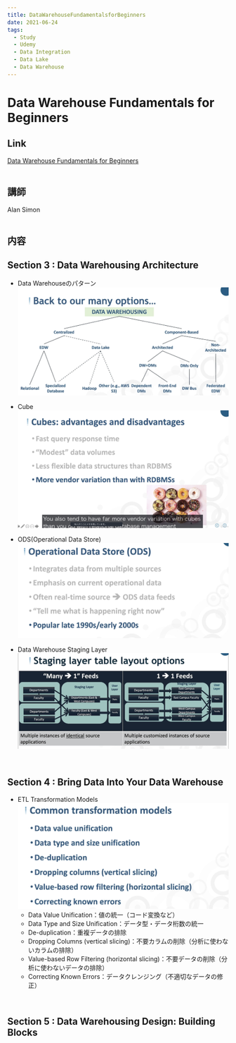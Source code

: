 ```yaml
---
title: DataWarehouseFundamentalsforBeginners
date: 2021-06-24
tags:
  - Study
  - Udemy
  - Data Integration
  - Data Lake
  - Data Warehouse
---
```

# Data Warehouse Fundamentals for Beginners
## Link
[Data Warehouse Fundamentals for Beginners](https://nssol.udemy.com/course/data-warehouse-fundamentals-for-beginners/learn/lecture/17728676)  
<br>

## 講師
Alan Simon  
<br>

## 内容
## Section 3 : Data Warehousing Architecture
- Data Warehouseのパターン  
  ![](./images/DataWarehouseFundamentalsforBeginners_20210624_1.png)  

- Cube  
  ![](./images/DataWarehouseFundamentalsforBeginners_20210624_2.png)  

- ODS(Operational Data Store)  
  ![](./images/DataWarehouseFundamentalsforBeginners_20210624_3.png)  

- Data Warehouse Staging Layer  
  ![](./images/DataWarehouseFundamentalsforBeginners_20210624_4.png)  
<br>

## Section 4 : Bring Data Into Your Data Warehouse  
- ETL Transformation Models  
  ![](./images/DataWarehouseFundamentalsforBeginners_20210624_5.png)  
  - Data Value Unification：値の統一（コード変換など）
  - Data Type and Size Unification：データ型・データ桁数の統一
  - De-duplication：重複データの排除
  - Dropping Columns (vertical slicing)：不要カラムの削除（分析に使わないカラムの排除）
  - Value-based Row Filtering (horizontal slicing)：不要データの削除（分析に使わないデータの排除）
  - Correcting Known Errors：データクレンジング（不適切なデータの修正）  
<br>

## Section 5 : Data Warehousing Design: Building Blocks  
